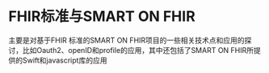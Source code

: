 # FHIR标准与SMART ON FHIR

主要是对基于FHIR 标准的SMART ON FHIR项目的一些相关技术点和应用的探讨，比如Oauth2、openID和profile的应用，其中还包括了SMART ON FHIR所提供的Swift和javascript库的应用

